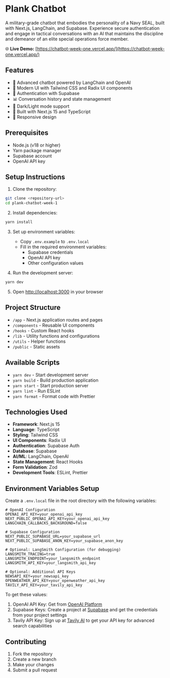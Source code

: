# Plank Chatbot

A military-grade chatbot that embodies the personality of a Navy SEAL, built with Next.js, LangChain, and Supabase. Experience secure authentication and engage in tactical conversations with an AI that maintains the discipline and demeanor of an elite special operations force member.

🌐 **Live Demo:** [https://chatbot-week-one.vercel.app/](https://chatbot-week-one.vercel.app/)

## Features

- 🤖 Advanced chatbot powered by LangChain and OpenAI
- 🎨 Modern UI with Tailwind CSS and Radix UI components
- 🔐 Authentication with Supabase
- 📊 Conversation history and state management
- 🌙 Dark/Light mode support
- 🚀 Built with Next.js 15 and TypeScript
- 📱 Responsive design

## Prerequisites

- Node.js (v18 or higher)
- Yarn package manager
- Supabase account
- OpenAI API key

## Setup Instructions

1. Clone the repository:
```bash
git clone <repository-url>
cd plank-chatbot-week-1
```

2. Install dependencies:
```bash
yarn install
```

3. Set up environment variables:
   - Copy `.env.example` to `.env.local`
   - Fill in the required environment variables:
     - Supabase credentials
     - OpenAI API key
     - Other configuration values

4. Run the development server:
```bash
yarn dev
```

5. Open [http://localhost:3000](http://localhost:3000) in your browser

## Project Structure

- `/app` - Next.js application routes and pages
- `/components` - Reusable UI components
- `/hooks` - Custom React hooks
- `/lib` - Utility functions and configurations
- `/utils` - Helper functions
- `/public` - Static assets

## Available Scripts

- `yarn dev` - Start development server
- `yarn build` - Build production application
- `yarn start` - Start production server
- `yarn lint` - Run ESLint
- `yarn format` - Format code with Prettier

## Technologies Used

- **Framework**: Next.js 15
- **Language**: TypeScript
- **Styling**: Tailwind CSS
- **UI Components**: Radix UI
- **Authentication**: Supabase Auth
- **Database**: Supabase
- **AI/ML**: LangChain, OpenAI
- **State Management**: React Hooks
- **Form Validation**: Zod
- **Development Tools**: ESLint, Prettier

## Environment Variables Setup

Create a `.env.local` file in the root directory with the following variables:

```env
# OpenAI Configuration
OPENAI_API_KEY=your_openai_api_key
NEXT_PUBLIC_OPENAI_API_KEY=your_openai_api_key
LANGCHAIN_CALLBACKS_BACKGROUND=false

# Supabase Configuration
NEXT_PUBLIC_SUPABASE_URL=your_supabase_url
NEXT_PUBLIC_SUPABASE_ANON_KEY=your_supabase_anon_key

# Optional: LangSmith Configuration (for debugging)
LANGSMITH_TRACING=true
LANGSMITH_ENDPOINT=your_langsmith_endpoint
LANGSMITH_API_KEY=your_langsmith_api_key

# Optional: Additional API Keys
NEWSAPI_KEY=your_newsapi_key
OPENWEATHER_API_KEY=your_openweather_api_key
TAVILY_API_KEY=your_tavily_api_key
```

To get these values:
1. OpenAI API Key: Get from [OpenAI Platform](https://platform.openai.com/api-keys)
2. Supabase Keys: Create a project at [Supabase](https://supabase.com) and get the credentials from your project settings
3. Tavily API Key: Sign up at [Tavily AI](https://tavily.com) to get your API key for advanced search capabilities

## Contributing

1. Fork the repository
2. Create a new branch
3. Make your changes
4. Submit a pull request

